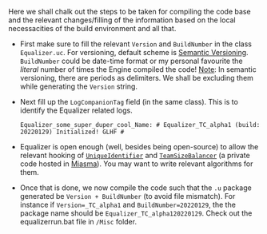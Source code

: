 Here we shall chalk out the steps to be taken for compiling the code base and the relevant changes/filling of the information 
based on the local necessacities of the build environment and all that.

- First make sure to fill the relevant ```Version``` and ```BuildNumber``` in the class ```Equalizer.uc```. For versioning, default scheme
is [Semantic Versioning](https://semver.org/). ```BuildNumber``` could be date-time format or my personal favourite the *literal* number of times
the Engine compiled the code! 
<ins>Note</ins>: In semantic versioning, there are periods as delimiters. We shall be excluding them while generating the ```Version``` string.
- Next fill up the ```LogCompanionTag``` field (in the same class). This is to identify the Equalizer related logs.
  ```
  Equalizer_some_super_duper_cool_Name: # Equalizer_TC_alpha1 (build: 20220129) Initialized! GLHF #
  ```
- Equalizer is open enough (well, besides being open-source) to allow the relevant hooking of [```UniqueIdentifier```](https://github.com/ravimohan1991/Equalizer/blob/miasmactivity/UniqueIdentifier.md) and [```TeamSizeBalancer```](https://github.com/ravimohan1991/Equalizer/blob/miasmactivity/Classes/TeamSizeBalancer.uc) (a private code hosted in [Miasma](https://miasma.rocks)). You may want to write relevant algorithms for them.

- Once that is done, we now compile the code such that the ```.u``` package generated be ```Version + BuildNumber``` (to avoid file mismatch). For instance if ```Version=_TC_alpha1```
and ```BuildNumber=20220129```, the the package name should be ```Equalizer_TC_alpha120220129```. Check out the equalizerrun.bat file in ```/Misc``` folder.
